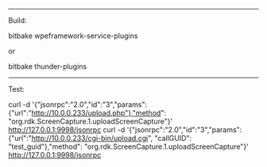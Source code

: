 -----------------
Build:

bitbake wpeframework-service-plugins

or

bitbake thunder-plugins

-----------------
Test:

curl -d '{"jsonrpc":"2.0","id":"3","params": {"url":"http://10.0.0.233/upload.php"},"method": "org.rdk.ScreenCapture.1.uploadScreenCapture"}' http://127.0.0.1:9998/jsonrpc
curl -d '{"jsonrpc":"2.0","id":"3","params": {"url":"http://10.0.0.233/cgi-bin/upload.cgi", "callGUID": "test_guid"},"method": "org.rdk.ScreenCapture.1.uploadScreenCapture"}' http://127.0.0.1:9998/jsonrpc

